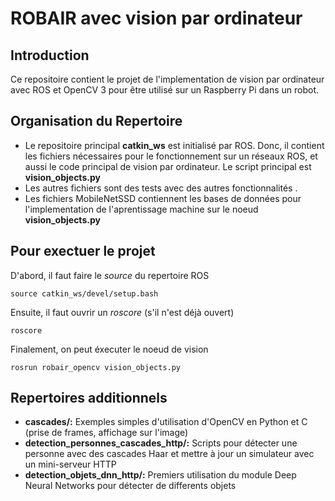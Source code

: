 # ROBAIR avec vision par ordinateur

## Introduction
Ce repositoire contient le projet de l'implementation de vision par ordinateur avec ROS et OpenCV 3 pour être utilisé sur un Raspberry Pi dans un robot.

## Organisation du Repertoire
* Le repositoire principal **catkin_ws** est initialisé par ROS. Donc, il contient les fichiers nécessaires pour le fonctionnement sur un réseaux ROS, et aussi le code principal de vision par ordinateur. Le script principal est **vision_objects.py**
* Les autres fichiers sont des tests avec des autres fonctionnalités .
* Les fichiers MobileNetSSD contiennent les bases de données pour l'implementation de l'aprentissage machine sur le noeud **vision_objects.py**

## Pour exectuer le projet
D'abord, il faut faire le *source* du repertoire ROS
```
source catkin_ws/devel/setup.bash
```
Ensuite, il faut ouvrir un *roscore* (s'il n'est déjà ouvert)
```
roscore
```
Finalement, on peut éxecuter le noeud de vision
```
rosrun robair_opencv vision_objects.py
```

## Repertoires additionnels
* **cascades/:** Exemples simples d'utilisation d'OpenCV en Python et C (prise de frames, affichage sur l'image)
* **detection_personnes_cascades_http/:** Scripts pour détecter une personne avec des cascades Haar et mettre à jour un simulateur avec un mini-serveur HTTP
* **detection_objets_dnn_http/:** Premiers utilisation du module Deep Neural Networks pour détecter de differents objets

